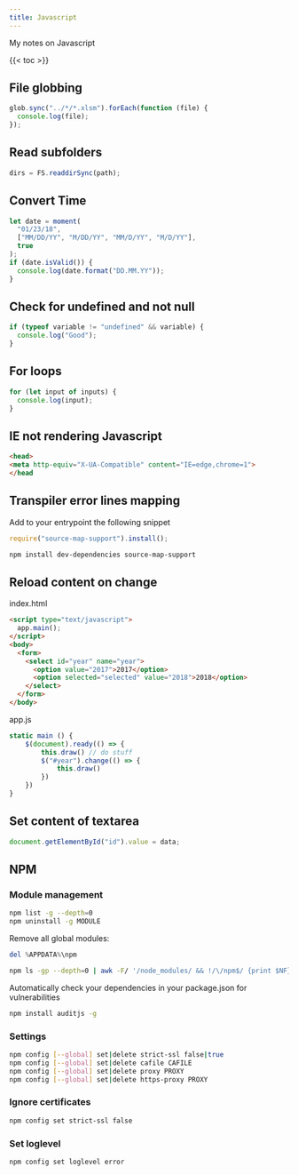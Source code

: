 ```yaml
---
title: Javascript
---
```


My notes on Javascript

{{< toc >}}

## File globbing

```javascript
glob.sync("../*/*.xlsm").forEach(function (file) {
  console.log(file);
});
```

## Read subfolders

```javascript
dirs = FS.readdirSync(path);
```

## Convert Time

```javascript
let date = moment(
  "01/23/18",
  ["MM/DD/YY", "M/DD/YY", "MM/D/YY", "M/D/YY"],
  true
);
if (date.isValid()) {
  console.log(date.format("DD.MM.YY"));
}
```

## Check for undefined and not null

```javascript
if (typeof variable != "undefined" && variable) {
  console.log("Good");
}
```

## For loops

```javascript
for (let input of inputs) {
  console.log(input);
}
```

## IE not rendering Javascript

```html
<head>
<meta http-equiv="X-UA-Compatible" content="IE=edge,chrome=1">
</head
```

## Transpiler error lines mapping

Add to your entrypoint the following snippet

```javascript
require("source-map-support").install();
```

```bash
npm install dev-dependencies source-map-support
```

## Reload content on change

index.html

```html
<script type="text/javascript">
  app.main();
</script>
<body>
  <form>
    <select id="year" name="year">
      <option value="2017">2017</option>
      <option selected="selected" value="2018">2018</option>
    </select>
  </form>
</body>
```

app.js

```javascript
static main () {
    $(document).ready(() => {
        this.draw() // do stuff
        $("#year").change(() => {
            this.draw()
        })
    })
}
```

## Set content of textarea

```javascript
document.getElementById("id").value = data;
```

## NPM

### Module management

```bash
npm list -g --depth=0
npm uninstall -g MODULE
```

Remove all global modules:

```powershell
del %APPDATA%\npm
```

```bash
npm ls -gp --depth=0 | awk -F/ '/node_modules/ && !/\/npm$/ {print $NF}' | xargs npm -g rm
```

Automatically check your dependencies in your package.json for vulnerabilities

```bash
npm install auditjs -g
```

### Settings

```bash
npm config [--global] set|delete strict-ssl false|true
npm config [--global] set|delete cafile CAFILE
npm config [--global] set|delete proxy PROXY
npm config [--global] set|delete https-proxy PROXY
```

### Ignore certificates

```bash
npm config set strict-ssl false
```

### Set loglevel

```bash
npm config set loglevel error
```
